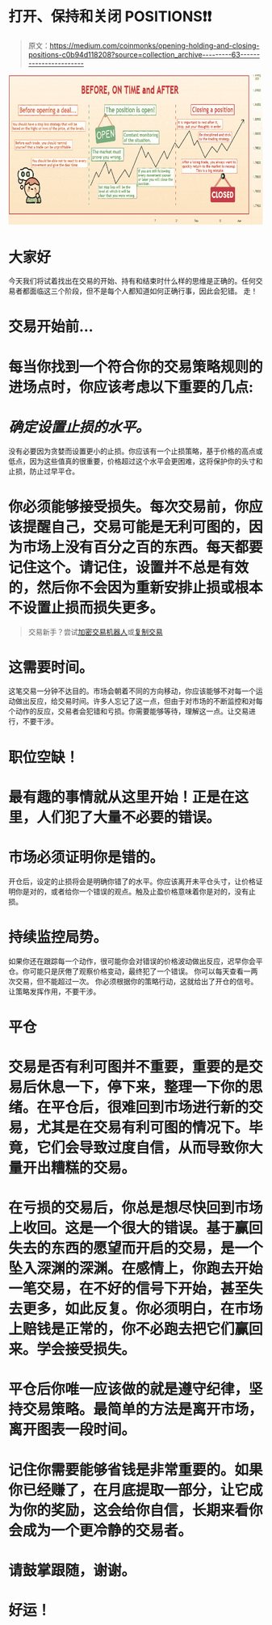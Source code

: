# 打开、保持和关闭 POSITIONS❗❗

> 原文：<https://medium.com/coinmonks/opening-holding-and-closing-positions-c0b94d118208?source=collection_archive---------63----------------------->

![](img/6a651204b211ca8ddd0f1355b0b7e811.png)

# **大家好**
今天我们将试着找出在交易的开始、持有和结束时什么样的思维是正确的。任何交易者都面临这三个阶段，但不是每个人都知道如何正确行事，因此会犯错。
走！

# **交易开始前…**

# 每当你找到一个符合你的交易策略规则的进场点时，你应该考虑以下重要的几点:

# *确定设置止损的水平。*
没有必要因为贪婪而设置更小的止损。你应该有一个止损策略，基于价格的高点或低点，因为这些值真的很重要，价格超过这个水平会更困难，这将保护你的头寸和止损，防止过早平仓。

# 你必须能够接受损失。每次交易前，你应该提醒自己，交易可能是无利可图的，因为市场上没有百分之百的东西。每天都要记住这个。请记住，设置并不总是有效的，然后你不会因为重新安排止损或根本不设置止损而损失更多。

> 交易新手？尝试[加密交易机器人](/coinmonks/crypto-trading-bot-c2ffce8acb2a)或[复制交易](/coinmonks/top-10-crypto-copy-trading-platforms-for-beginners-d0c37c7d698c)

# 这需要时间。
这笔交易一分钟不达目的。市场会朝着不同的方向移动，你应该能够不对每一个运动做出反应，给交易时间。许多人忘记了这一点，但由于对市场的不断监控和对每个动作的反应，交易者会犯错和亏损。你需要能够等待，理解这一点。让交易进行，不要干涉。

# **职位空缺！**

# 最有趣的事情就从这里开始！正是在这里，人们犯了大量不必要的错误。

# 市场必须证明你是错的。
开仓后，设定的止损将会是明确你错了的水平。你应该离开未平仓头寸，让价格证明你是对的，或者给你一个错误的观点。触及止盈价格意味着你是对的，没有止损。

# 持续监控局势。
如果你还在跟踪每一个动作，很可能你会对错误的价格波动做出反应，迟早你会平仓。你可能只是厌倦了观察价格变动，最终犯了一个错误。
你可以每天查看一两次交易，但不能超过一次。
你必须根据你的策略行动，这就给出了开仓的信号。让策略发挥作用，不要干涉。

# **平仓**

# 交易是否有利可图并不重要，重要的是交易后休息一下，停下来，整理一下你的思绪。在平仓后，很难回到市场进行新的交易，尤其是在交易有利可图的情况下。毕竟，它们会导致过度自信，从而导致你大量开出糟糕的交易。

# 在亏损的交易后，你总是想尽快回到市场上收回。这是一个很大的错误。基于赢回失去的东西的愿望而开启的交易，是一个坠入深渊的深渊。在感情上，你跑去开始一笔交易，在不好的信号下开始，甚至失去更多，如此反复。你必须明白，在市场上赔钱是正常的，你不必跑去把它们赢回来。学会接受损失。

# 平仓后你唯一应该做的就是遵守纪律，坚持交易策略。最简单的方法是离开市场，离开图表一段时间。

# 记住你需要能够省钱是非常重要的。如果你已经赚了，在月底提取一部分，让它成为你的奖励，这会给你自信，长期来看你会成为一个更冷静的交易者。

# **请鼓掌跟随，谢谢。**

# **好运！**